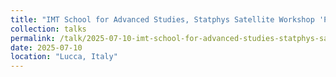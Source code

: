 ```yaml
---
title: "IMT School for Advanced Studies, Statphys Satellite Workshop 'Perspectives in Nonlinear Dynamics'"
collection: talks
permalink: /talk/2025-07-10-imt-school-for-advanced-studies-statphys-satellite-workshop-perspectives-in-nonlinear-dynamics
date: 2025-07-10
location: "Lucca, Italy"
---
```

